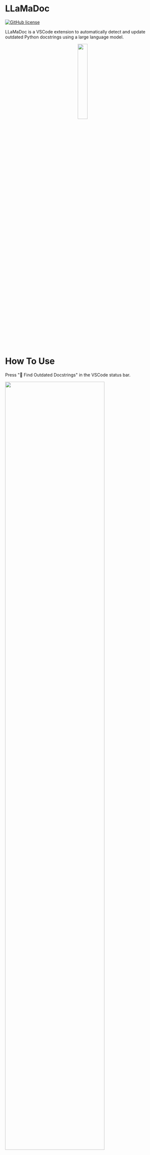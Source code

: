 # LLaMaDoc

[![GitHub license](https://img.shields.io/github/license/Naereen/StrapDown.js.svg)](https://github.com/CR1337/LLaMaDoc/blob/master/LICENSE)

LLaMaDoc is a VSCode extension to automatically detect and update outdated Python docstrings using a large language model.

<p align="center">
  <img src="resources/icons/llamadoc_icon_round.png"  style="width: 25%; height: 25%;"/>
</p>


# How To Use


Press "🔎 Find Outdated Docstrings" in the VSCode status bar.
<p>
  <img src="resources/icons/scan.gif"  style="width: 80%; height: 80%;"/> 
</p>

Click the 💡 lightbulb in the line of the function definition to update the outdated docstring.
<p>
  <img src="resources/icons/update.gif"  style="width: 80%; height: 80%;"/>
</p>

🎥 A more detailed screencast can be found [here](https://github.com/CR1337/LLaMaDoc/blob/main/resources/LLaMaDoc_usage.mp4).

📝 The corresponding project report can be found [here](https://github.com/CR1337/LLaMaDoc/blob/main/resources/LLaMaDoc_project_report.pdf).


# Setup (Linux)

## Cloning and dependencies

- Clone the repository and change directory to the project folder.
```bash
git clone https://github.com/CR1337/LLaMaDoc.git
cd LLaMaDoc
```

- Create virtual environments
```bash
python3 -m venv llm-server/.venv
python3 -m venv github-scraper/.venv
```

- Install dependencies for `llm-server`
```bash
cd llm-server
source .venv/bin/activate
pip3 install -r requirements.txt
deactivate
cd .. 
```

- Install dependencies for `github-scraper`
```bash
cd github-scraper
source .venv/bin/activate
pip3 install -r requirements.txt
deactivate
cd ..
```

- Install dependencies for the LLaMaDoc Extension. The python dependencies have to be installed globally.
```bash
cd llamadoc
pip3 install -r requirements.txt
npm install
cd ..
```

## Recronstructing needed data/files

*If you are one of the lucky persons who got the zip file with all the required files you can just merge the content of the zip file with this repo. The directory structure is the same.*

### `github-scraper`

- Put your GitHub authentication token in `github-scraper/github-auth.token`:
```bash
echo "YOUR-TOKEN" > github-scraper/github-auth.token
```

- Run all scraping related scripts and notebooks. This will generate the intermediate files `github-sraper/data.pkl`, `github-scraper/train.pkl` and `github-scraper/test.pkl` as well as the files `github-scraper/train_data.json` and `github-scraper/test_data.json`. If you already have these files you can skip this step:
```bash
cd github-scraper
source .venv/bin/activate
python3 repo_metadata_scraper.py
python3 repo_scraper.py
# Run the notebook `scraping-analysis.ipynb`
deactivate
cd ..
```

### `finetuning`

- Copy the training data into the finetuning directory:
```bash
cp github-scraper/train_data.json finetuning/
```

- Run the finetuning notebook [`finetuning/finetuning.ipynb`](finetuning/finetuning.ipynb). This will generate the finetuning checkpoints in `finetuning/checkpoints/`.

### `llm-server`

- **IF** you want to run `llm-server` on a device without a GPU (not recommended) you have to create this file:
```bash
touch llm-server/not-on-server
``` 

- **IF** you don't have a huggingface token in your huggingface cache directory you have to create this file and put your token in it:
```bash
echo "YOUR-TOKEN" > llm-server/huggingface-token
```

- Copy the fintuned model adapter of your choice (e.g. number 9) into the right llm-server directory and rename it to `finetuned_0`:
```bash
cp -r finetuning/finetuning_checkpoints/checkpoint-ep9 llm-server/checkpoints/finetuned_0
```

- Copy the test data into the right llm-server directory:
```bash
cp github-scraper/test_data.json llm-server/evaluation/
```

## Launching the server

- Build the docker container:
```bash
cd llm-server
./build.sh
```

- **(A)** Either run the docker container in detached mode:
```bash
./run.sh
```

- **(B)** Or run the docker container in interactive mode:
```bash
./run-blocking.sh
```

- **(C)** Or **IF** you are on a machine without a GPU run:
```bash
./run-cpu.sh
```

In each script you can set a `GROUP` which determines the GPU the server will be using by computing `GROUP % 4`. The servers port will be set to `9000 + GROUP`.

## Launching the extension

Set the `address` field and the `port` field in [`llamadoc/llm_interface/server_config.json`](llamadoc/llm_interface/server_config.json) to the address and port of the `llm-server`:
```json
{
    "address": "http://ADDRESS",
    "port": PORT
}
```

You can now use the extension by running the VSCode [launch task](.vscode/launch.json) `Run Extension`. Just open a python file containing functions with docstrings in the newly opened VSCode window.

# Evaluation

There are two evaluations. One compares the quality of the generated docstrings between the original and the finetuned model: [`finetuning/evaluation/finetuning-evaluation.ipynb`](finetuning/evaluation/finetuning-evaluation.ipynb).

The other evaluation finds the best parameters for the out-of-date test and measures the performance of that test: [`llm-server/evaluation/out-of-date-evaluation.ipynb`](llm-server/evaluation/out-of-date-evaluation.ipynb).

## Finetuning Evaluation

- Copy the test data into the right directory:
```bash
cp github-scraper/test_data.json finetuning/evaluation/
```

- Run the evaluation notebook [`finetuning/evaluation/finetuning-evaluation.ipynb`](finetuning/evaluation/finetuning-evaluation.ipynb).

## Out-of-Date Evaluation

- Navigate to `http://ADDRESS:PORT/docs` in your browser and run the `/compute-predictions` endpoint once with `index = 0` and once with `index = 1`. This will generate the needed data for the evaluation: `llm-server/cache/updated_docstrings_0.json` and `llm-server/cache/updated_docstrings_1.json`.

- Run the notebook [`llm-server/evaluation/out-of-date-evaluation.ipynb`](llm-server/evaluation/out-of-date-evaluation.ipynb).
